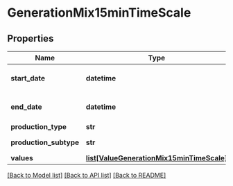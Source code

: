 # GenerationMix15minTimeScale

## Properties
Name | Type | Description | Notes
------------ | ------------- | ------------- | -------------
**start_date** | **datetime** | Search start date (YYYY-MM-DDThh:mm:sszzzzzz) | [optional] 
**end_date** | **datetime** | Search end date (YYYY-MM-DDThh:mm:sszzzzzz) | [optional] 
**production_type** | **str** | Generating sector | [optional] 
**production_subtype** | **str** | Generating sub-sector | [optional] 
**values** | [**list[ValueGenerationMix15minTimeScale]**](ValueGenerationMix15minTimeScale.md) |  | [optional] 

[[Back to Model list]](../README.md#documentation-for-models) [[Back to API list]](../README.md#documentation-for-api-endpoints) [[Back to README]](../README.md)


